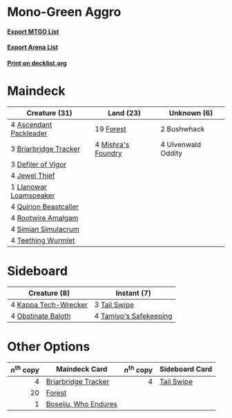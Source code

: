 # Mono-Green Aggro

#### [Export MTGO List](../collection/Mono-Green%20Aggro/Mono-Green%20Aggro.txt)
#### [Export Arena List](../collection/Mono-Green%20Aggro/Mono-Green%20Aggro_arena.txt)
#### [Print on decklist.org](http://decklist.org/?deckmain=4%09Ascendant%20Packleader%0A3%09Briarbridge%20Tracker%0A2%09Bushwhack%0A3%09Defiler%20of%20Vigor%0A19%09Forest%0A4%09Jewel%20Thief%0A1%09Llanowar%20Loamspeaker%0A4%09Mishra's%20Foundry%0A4%09Quirion%20Beastcaller%0A4%09Rootwire%20Amalgam%0A4%09Simian%20Simulacrum%0A4%09Teething%20Wurmlet%0A4%09Ulvenwald%20Oddity&deckside=4%09Kappa%20Tech-Wrecker%0A4%09Obstinate%20Baloth%0A3%09Tail%20Swipe%0A4%09Tamiyo's%20Safekeeping)
# Maindeck

|                                          Creature (31)                                          |                                          Land (23)                                          |   Unknown (6)    |
|-------------------------------------------------------------------------------------------------|---------------------------------------------------------------------------------------------|------------------|
|4 [Ascendant Packleader](http://gatherer.wizards.com/Pages/Card/Details.aspx?multiverseid=541047)|19 [Forest](http://gatherer.wizards.com/Pages/Card/Details.aspx?multiverseid=439860)         |2 Bushwhack       |
|3 [Briarbridge Tracker](http://gatherer.wizards.com/Pages/Card/Details.aspx?multiverseid=534957) |4 [Mishra's Foundry](http://gatherer.wizards.com/Pages/Card/Details.aspx?multiverseid=583844)|4 Ulvenwald Oddity|
|3 [Defiler of Vigor](http://gatherer.wizards.com/Pages/Card/Details.aspx?multiverseid=574640)    |                                                                                             |                  |
|4 [Jewel Thief](http://gatherer.wizards.com/Pages/Card/Details.aspx?multiverseid=555352)         |                                                                                             |                  |
|1 [Llanowar Loamspeaker](http://gatherer.wizards.com/Pages/Card/Details.aspx?multiverseid=574650)|                                                                                             |                  |
|4 [Quirion Beastcaller](http://gatherer.wizards.com/Pages/Card/Details.aspx?multiverseid=574655) |                                                                                             |                  |
|4 [Rootwire Amalgam](http://gatherer.wizards.com/Pages/Card/Details.aspx?multiverseid=583786)    |                                                                                             |                  |
|4 [Simian Simulacrum](http://gatherer.wizards.com/Pages/Card/Details.aspx?multiverseid=583788)   |                                                                                             |                  |
|4 [Teething Wurmlet](http://gatherer.wizards.com/Pages/Card/Details.aspx?multiverseid=583776)    |                                                                                             |                  |


# Sideboard

|                                         Creature (8)                                          |                                           Instant (7)                                           |
|-----------------------------------------------------------------------------------------------|-------------------------------------------------------------------------------------------------|
|4 [Kappa Tech-Wrecker](http://gatherer.wizards.com/Pages/Card/Details.aspx?multiverseid=548507)|3 [Tail Swipe](http://gatherer.wizards.com/Pages/Card/Details.aspx?multiverseid=574662)          |
|4 [Obstinate Baloth](http://gatherer.wizards.com/Pages/Card/Details.aspx?multiverseid=438745)  |4 [Tamiyo's Safekeeping](http://gatherer.wizards.com/Pages/Card/Details.aspx?multiverseid=548521)|


# Other Options

|*n*<sup>th</sup> copy|                                         Maindeck Card                                         |*n*<sup>th</sup> copy|                                   Sideboard Card                                    |
|--------------------:|-----------------------------------------------------------------------------------------------|--------------------:|-------------------------------------------------------------------------------------|
|                    4|[Briarbridge Tracker](http://gatherer.wizards.com/Pages/Card/Details.aspx?multiverseid=534957) |                    4|[Tail Swipe](http://gatherer.wizards.com/Pages/Card/Details.aspx?multiverseid=574662)|
|                   20|[Forest](http://gatherer.wizards.com/Pages/Card/Details.aspx?multiverseid=439860)              |                     |                                                                                     |
|                    1|[Boseiju, Who Endures](http://gatherer.wizards.com/Pages/Card/Details.aspx?multiverseid=548579)|                     |                                                                                     |


